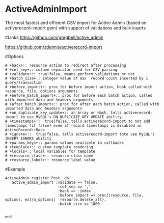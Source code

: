 # ActiveAdminImport
The most fastest and efficient CSV import for Active Admin (based on activerecord-import gem) 
with support of validations and bulk inserts 


#Links
https://github.com/gregbell/active_admin

https://github.com/zdennis/activerecord-import



#Options

    # +back+:: resource action to redirect after processing
    # +col_sep+:: column separator used for CSV parsing
    # +validate+:: true|false, means perform validations or not
    # +batch_size+:: integer value of max  record count inserted by 1 query/transaction
    # +before_import+:: proc for before import action, hook called with resource, file, options arguments
    # +before_batch_import+:: proc for before each batch action, called with imported data and headers arguments
    # +after_batch_import+:: proc for after each batch action, called with imported data and headers arguments
    # +on_duplicate_key_update+:: an Array or Hash, tells activerecord-import to use MySQL's ON DUPLICATE KEY UPDATE ability.
    # +timestamps+::  true|false, tells activerecord-import to not add timestamps (if false) even if record timestamps is disabled in ActiveRecord::Base
    # +ignore+::  true|false, tells activerecord-import toto use MySQL's INSERT IGNORE ability
    # +params_keys+:: params values available in callbacks
    # +template+:: custom template rendering
    # +locals+:: local variables for template
    # +resource_class+:: resource class name
    # +resource_label+:: resource label value


#Example
  
    ActiveAdmin.register Post  do
       active_admin_import :validate => false,
                            :col_sep => ',',
                            :back => :index ,
                            :before_import => proc{|resource, file, options, extra_options|  resource.delete_all},
                            :batch_size => 1000
    
    
    end



